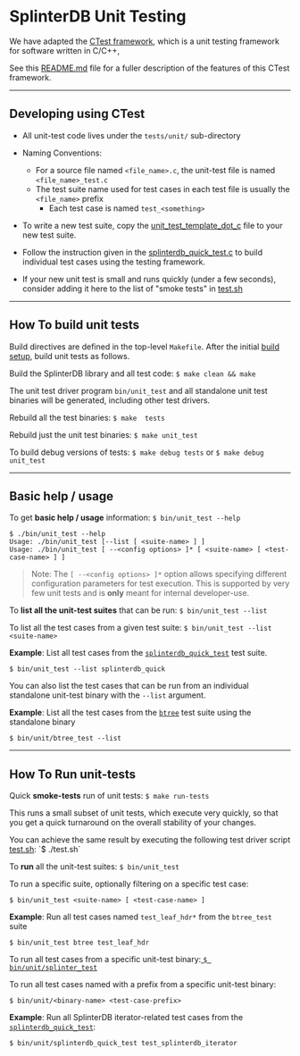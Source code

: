 # SplinterDB Unit Testing

We have adapted the [CTest framework](https://github.com/bvdberg/ctest),
which is a unit testing framework for software written in C/C++,

See this [README.md](https://github.com/bvdberg/ctest/blob/master/README.md)
file for a fuller description of the features of this CTest framework.

---
## Developing using CTest

- All unit-test code lives under the `tests/unit/` sub-directory
- Naming Conventions:

  - For a source file named `<file_name>.c`, the unit-test file is named `<file_name>_test.c`
  - The test suite name used for test cases in each test file is usually the `<file_name>` prefix
    - Each test case is named `test_<something>`
- To write a new test suite, copy the
  [unit_test_template_dot_c](../tests/unit/unit_test_template_dot_c) file to your new test suite.
- Follow the instruction given in the [splinterdb_quick_test.c](../tests/unit/splinterdb_quick_test.c)
  to build individual test cases using the testing framework.
- If your new unit test is small and runs quickly (under a few seconds), consider
  adding it here to the list of "smoke tests" in
  [test.sh](../test.sh#:~:text=Only%20running%20fast%20unit%20tests)

----
## How To build unit tests

Build directives are defined in the top-level `Makefile`. After the initial [build setup](./build.md), build unit tests as follows.

Build the SplinterDB library and all test code: `$ make clean && make`

The unit test driver program `bin/unit_test` and all standalone unit test binaries will be generated, including other test drivers.

Rebuild all the test binaries:  `$ make  tests`

Rebuild just the unit test binaries: `$ make unit_test`

To build debug versions of tests: `$ make debug tests` or  `$ make debug unit_test`

----
## Basic help / usage

To get **basic help / usage** information: `$ bin/unit_test --help`

```shell
$ ./bin/unit_test --help
Usage: ./bin/unit_test [--list [ <suite-name> ] ]
Usage: ./bin/unit_test [ --<config options> ]* [ <suite-name> [ <test-case-name> ] ]
```

> Note: The `[ --<config options> ]*` option allows specifying different configuration
  parameters for test execution. This is supported by very few unit tests
  and is **only** meant for internal developer-use.


To **list all the unit-test suites** that can be run: `$ bin/unit_test --list`

To list all the test cases from a given test suite: `$ bin/unit_test --list <suite-name>`

**Example**: List all test cases from the [`splinterdb_quick_test`](../tests/unit/splinterdb_quick_test.c) test suite.

`$ bin/unit_test --list splinterdb_quick`

You can also list the test cases that can be run from an individual standalone
unit-test binary with the `--list` argument.

**Example**: List all the test cases from the [`btree`](../tests/unit/btree_test.c) test suite using the standalone binary

`$ bin/unit/btree_test --list`


----
## How To Run unit-tests

Quick **smoke-tests** run of unit tests: `$ make run-tests`

This runs a small subset of unit tests, which execute very quickly, so that you
get a quick turnaround on the overall stability of your changes.

You can achieve the same result by executing the following test driver script
[test.sh](../test.sh#:~:text=if%20\[%20"$INCLUDE%5FSLOW%5FTESTS"%20!=%20"true"%20\]): `$ ./test.sh`

To **run** all the unit-test suites: `$ bin/unit_test`

To run a specific suite, optionally filtering on a specific test case:

`$ bin/unit_test <suite-name> [ <test-case-name> ]`

**Example**: Run all test cases named `test_leaf_hdr*` from the `btree_test` suite

`$ bin/unit_test btree test_leaf_hdr`

To run all test cases from a specific unit-test binary:[ `$ bin/unit/splinter_test`](../tests/unit/splinter_test.c)

To run all test cases named with a prefix from a specific unit-test binary:

`$ bin/unit/<binary-name> <test-case-prefix>`

**Example**: Run all SplinterDB iterator-related test cases from the [`splinterdb_quick_test`](../tests/unit/splinterdb_quick_test.c#:~:text=%20test%5Fsplinterdb%5Fiterator):

`$ bin/unit/splinterdb_quick_test test_splinterdb_iterator`
